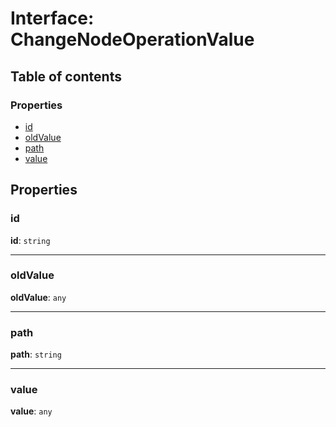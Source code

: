 # Interface: ChangeNodeOperationValue

## Table of contents

### Properties

* [id](/en/auto-docs/fixed-layout-editor/interfaces/ChangeNodeOperationValue.md#id)
* [oldValue](/en/auto-docs/fixed-layout-editor/interfaces/ChangeNodeOperationValue.md#oldvalue)
* [path](/en/auto-docs/fixed-layout-editor/interfaces/ChangeNodeOperationValue.md#path)
* [value](/en/auto-docs/fixed-layout-editor/interfaces/ChangeNodeOperationValue.md#value)

## Properties

### id

**id**: `string`

***

### oldValue

**oldValue**: `any`

***

### path

**path**: `string`

***

### value

**value**: `any`
